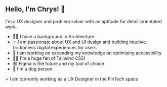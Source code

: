 ## Hello, I'm Chrys! 👋

I'm a UX designer and problem solver with an aptitude for detail-orientated work.


* 👷‍♀️ I have a background in Architecture
* ✨ I am passionate about UX and UI design and building intuitive, frictionless digital experiences for users 
* 🌱 I am working on expanding my knowledge on optimising accessibility
* 🤟🏻 I'm a huge fan of Tailwind CSS! 
* 😎 Figma is the future and my tool of choice
* 🐶 I'm a dog person

⭐ I am currently working as a UX Designer in the FinTech space
